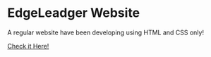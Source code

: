 # EdgeLeadger Website

A regular website have been developing using HTML and CSS only! 

[Check it Here!](https://edge-ledger-demo.netlify.com/)

